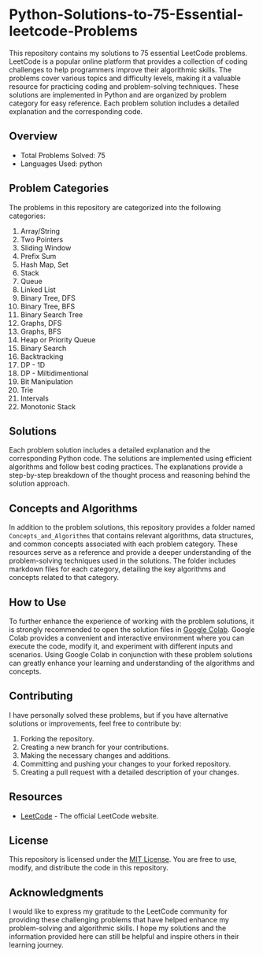 # Python-Solutions-to-75-Essential-leetcode-Problems

This repository contains my solutions to 75 essential LeetCode problems. LeetCode is a popular online platform that provides a collection of coding challenges to help programmers improve their algorithmic skills. The problems cover various topics and difficulty levels, making it a valuable resource for practicing coding and problem-solving techniques.
These solutions are implemented in Python and are organized by problem category for easy reference. Each problem solution includes a detailed explanation and the corresponding code.

## Overview

- Total Problems Solved: 75
- Languages Used: python


## Problem Categories

The problems in this repository are categorized into the following categories:

1. Array/String
2. Two Pointers
3. Sliding Window
4. Prefix Sum
5. Hash Map, Set
6. Stack
7. Queue
8. Linked List
9. Binary Tree, DFS
10. Binary Tree, BFS
11. Binary Search Tree
12. Graphs, DFS
13. Graphs, BFS
14. Heap or Priority Queue
15. Binary Search
16. Backtracking
17. DP - 1D
18. DP - Miltidimentional
19. Bit Manipulation
20. Trie
21. Intervals
22. Monotonic Stack


## Solutions

Each problem solution includes a detailed explanation and the corresponding Python code. The solutions are implemented using efficient algorithms and follow best coding practices. The explanations provide a step-by-step breakdown of the thought process and reasoning behind the solution approach.

## Concepts and Algorithms

In addition to the problem solutions, this repository provides a folder named `Concepts_and_Algorithms` that contains relevant algorithms, data structures, and common concepts associated with each problem category. These resources serve as a reference and provide a deeper understanding of the problem-solving techniques used in the solutions. The folder includes markdown files for each category, detailing the key algorithms and concepts related to that category.


## How to Use

To further enhance the experience of working with the problem solutions, it is strongly recommended to open the solution files in [Google Colab](https://colab.research.google.com/). Google Colab provides a convenient and interactive environment where you can execute the code, modify it, and experiment with different inputs and scenarios.
Using Google Colab in conjunction with these problem solutions can greatly enhance your learning and understanding of the algorithms and concepts.


## Contributing

I have personally solved these problems, but if you have alternative solutions or improvements, feel free to contribute by:

1. Forking the repository.
2. Creating a new branch for your contributions.
3. Making the necessary changes and additions.
4. Committing and pushing your changes to your forked repository.
5. Creating a pull request with a detailed description of your changes.


## Resources

- [LeetCode](https://leetcode.com/) - The official LeetCode website.


## License

This repository is licensed under the [MIT License](https://opensource.org/license/mit/). You are free to use, modify, and distribute the code in this repository.

## Acknowledgments

I would like to express my gratitude to the LeetCode community for providing these challenging problems that have helped enhance my problem-solving and algorithmic skills.
I hope my solutions and the information provided here can still be helpful and inspire others in their learning journey.
